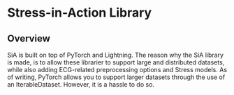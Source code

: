 # Stress-in-Action Library

## Overview
SiA is built on top of PyTorch and Lightning. 
The reason why the SiA library is made, is to allow these librarier to support large and distributed datasets, while also adding ECG-related preprocessing options and Stress models. As of writing, PyTorch allows you to support larger datasets through the use of an IterableDataset. However, it is a hassle to do so. 